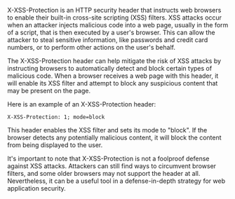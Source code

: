 X-XSS-Protection is an HTTP security header that instructs web browsers to enable their built-in cross-site scripting (XSS) filters. XSS attacks occur when an attacker injects malicious code into a web page, usually in the form of a script, that is then executed by a user's browser. This can allow the attacker to steal sensitive information, like passwords and credit card numbers, or to perform other actions on the user's behalf.

The X-XSS-Protection header can help mitigate the risk of XSS attacks by instructing browsers to automatically detect and block certain types of malicious code. When a browser receives a web page with this header, it will enable its XSS filter and attempt to block any suspicious content that may be present on the page.

Here is an example of an X-XSS-Protection header:

```
X-XSS-Protection: 1; mode=block
```

This header enables the XSS filter and sets its mode to "block". If the browser detects any potentially malicious content, it will block the content from being displayed to the user.

It's important to note that X-XSS-Protection is not a foolproof defense against XSS attacks. Attackers can still find ways to circumvent browser filters, and some older browsers may not support the header at all. Nevertheless, it can be a useful tool in a defense-in-depth strategy for web application security.